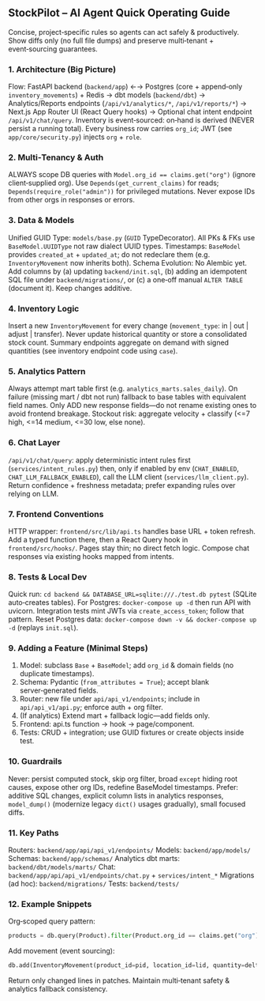 ## StockPilot – AI Agent Quick Operating Guide
Concise, project‑specific rules so agents can act safely & productively. Show diffs only (no full file dumps) and preserve multi‑tenant + event‑sourcing guarantees.

### 1. Architecture (Big Picture)
Flow: FastAPI backend (`backend/app`) ←→ Postgres (core + append‑only `inventory_movements`) + Redis → dbt models (`backend/dbt`) → Analytics/Reports endpoints (`/api/v1/analytics/*`, `/api/v1/reports/*`) → Next.js App Router UI (React Query hooks) → Optional chat intent endpoint `/api/v1/chat/query`.
Inventory is event‑sourced: on‑hand is derived (NEVER persist a running total). Every business row carries `org_id`; JWT (see `app/core/security.py`) injects `org` + `role`.

### 2. Multi‑Tenancy & Auth
ALWAYS scope DB queries with `Model.org_id == claims.get("org")` (ignore client‑supplied org). Use `Depends(get_current_claims)` for reads; `Depends(require_role("admin"))` for privileged mutations. Never expose IDs from other orgs in responses or errors.

### 3. Data & Models
Unified GUID Type: `models/base.py` (`GUID` TypeDecorator). All PKs & FKs use `BaseModel.UUIDType` not raw dialect UUID types.
Timestamps: `BaseModel` provides `created_at` + `updated_at`; do not redeclare them (e.g. `InventoryMovement` now inherits both).
Schema Evolution: No Alembic yet. Add columns by (a) updating `backend/init.sql`, (b) adding an idempotent SQL file under `backend/migrations/`, or (c) a one‑off manual `ALTER TABLE` (document it). Keep changes additive.

### 4. Inventory Logic
Insert a new `InventoryMovement` for every change (`movement_type`: in | out | adjust | transfer). Never update historical quantity or store a consolidated stock count. Summary endpoints aggregate on demand with signed quantities (see inventory endpoint code using `case`).

### 5. Analytics Pattern
Always attempt mart table first (e.g. `analytics_marts.sales_daily`). On failure (missing mart / dbt not run) fallback to base tables with equivalent field names. Only ADD new response fields—do not rename existing ones to avoid frontend breakage. Stockout risk: aggregate velocity + classify (<=7 high, <=14 medium, <=30 low, else none).

### 6. Chat Layer
`/api/v1/chat/query`: apply deterministic intent rules first (`services/intent_rules.py`) then, only if enabled by env (`CHAT_ENABLED`, `CHAT_LLM_FALLBACK_ENABLED`), call the LLM client (`services/llm_client.py`). Return confidence + freshness metadata; prefer expanding rules over relying on LLM.

### 7. Frontend Conventions
HTTP wrapper: `frontend/src/lib/api.ts` handles base URL + token refresh. Add a typed function there, then a React Query hook in `frontend/src/hooks/`. Pages stay thin; no direct fetch logic. Compose chat responses via existing hooks mapped from intents.

### 8. Tests & Local Dev
Quick run: `cd backend && DATABASE_URL=sqlite:///./test.db pytest` (SQLite auto‑creates tables). For Postgres: `docker-compose up -d` then run API with uvicorn. Integration tests mint JWTs via `create_access_token`; follow that pattern. Reset Postgres data: `docker-compose down -v && docker-compose up -d` (replays `init.sql`).

### 9. Adding a Feature (Minimal Steps)
1. Model: subclass `Base` + `BaseModel`; add `org_id` & domain fields (no duplicate timestamps).
2. Schema: Pydantic (`from_attributes = True`); accept blank server‑generated fields.
3. Router: new file under `api/api_v1/endpoints`; include in `api/api_v1/api.py`; enforce auth + org filter.
4. (If analytics) Extend mart + fallback logic—add fields only.
5. Frontend: api.ts function → hook → page/component.
6. Tests: CRUD + integration; use GUID fixtures or create objects inside test.

### 10. Guardrails
Never: persist computed stock, skip org filter, broad `except` hiding root causes, expose other org IDs, redefine BaseModel timestamps.
Prefer: additive SQL changes, explicit column lists in analytics responses, `model_dump()` (modernize legacy `dict()` usages gradually), small focused diffs.

### 11. Key Paths
Routers: `backend/app/api/api_v1/endpoints/`
Models: `backend/app/models/`
Schemas: `backend/app/schemas/`
Analytics dbt marts: `backend/dbt/models/marts/`
Chat: `backend/app/api/api_v1/endpoints/chat.py` + `services/intent_*`
Migrations (ad hoc): `backend/migrations/`
Tests: `backend/tests/`

### 12. Example Snippets
Org‑scoped query pattern:
```python
products = db.query(Product).filter(Product.org_id == claims.get("org")).all()
```
Add movement (event sourcing):
```python
db.add(InventoryMovement(product_id=pid, location_id=lid, quantity=delta, movement_type='adjust', timestamp=now))
```

Return only changed lines in patches. Maintain multi‑tenant safety & analytics fallback consistency.
